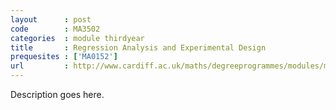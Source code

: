 ```yaml
---
layout      : post
code        : MA3502
categories  : module thirdyear
title       : Regression Analysis and Experimental Design
prequesites : ['MA0152']
url         : http://www.cardiff.ac.uk/maths/degreeprogrammes/modules/ma3502.html
---
```


Description goes here.

